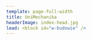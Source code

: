 ```yaml
---
template: page-full-width
title: UniMechanika
headerImage: index-head.jpg
lead: <block id="w-budowie" />
---
```

